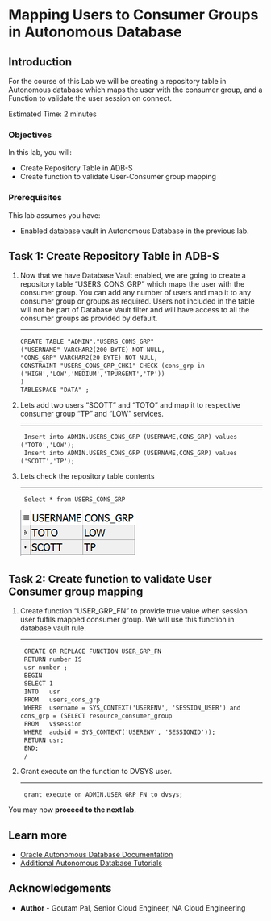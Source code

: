 # Mapping Users to Consumer Groups in Autonomous Database

## Introduction

For the course of this Lab we will be creating a repository table in Autonomous database which maps the user with the consumer group, and a Function to validate the user session on connect.

Estimated Time: 2 minutes

### Objectives

In this lab, you will:

-   Create Repository Table in ADB-S
-   Create function to validate User-Consumer group mapping

### Prerequisites

This lab assumes you have:

- Enabled database vault in Autonomous Database in the previous lab.

## Task 1: Create Repository Table in ADB-S

1.  Now that we have Database Vault enabled, we are going to create a repository table “USERS\_CONS\_GRP” which maps the user with the consumer group. You can add any number of users and map it to any consumer group or groups as required. Users not included in the table will not be part of Database Vault filter and will have access to all the consumer groups as provided by default.

    ---

    
        CREATE TABLE "ADMIN"."USERS_CONS_GRP" 
        ("USERNAME" VARCHAR2(200 BYTE) NOT NULL, 
        "CONS_GRP" VARCHAR2(20 BYTE) NOT NULL, 
        CONSTRAINT "USERS_CONS_GRP_CHK1" CHECK (cons_grp in ('HIGH','LOW','MEDIUM','TPURGENT','TP'))
        )  
        TABLESPACE "DATA" ;



2. Lets add two users “SCOTT” and “TOTO” and map it to respective consumer group “TP” and “LOW” services.

    ---


        Insert into ADMIN.USERS_CONS_GRP (USERNAME,CONS_GRP) values ('TOTO','LOW');
        Insert into ADMIN.USERS_CONS_GRP (USERNAME,CONS_GRP) values ('SCOTT','TP');



3. Lets check the repository table contents

    ---
        Select * from USERS_CONS_GRP

    ![Repository table contents](./images/repo-table.png " ")





## Task 2: Create function to validate User Consumer group mapping

1. Create function “USER\_GRP\_FN” to provide true value when session user fulfils mapped consumer group. We will use this function in database vault rule.

    ---
        CREATE OR REPLACE FUNCTION USER_GRP_FN 
        RETURN number IS 
        usr number ; 
        BEGIN 
        SELECT 1
        INTO   usr
        FROM   users_cons_grp
        WHERE  username = SYS_CONTEXT('USERENV', 'SESSION_USER') and  cons_grp = (SELECT resource_consumer_group
        FROM   v$session
        WHERE  audsid = SYS_CONTEXT('USERENV', 'SESSIONID')); 
        RETURN usr; 
        END; 
        /

2. Grant execute on the function to DVSYS user.

    ---
        grant execute on ADMIN.USER_GRP_FN to dvsys;

You may now **proceed to the next lab**.

## Learn more

* [Oracle Autonomous Database Documentation](https://docs.oracle.com/en/cloud/paas/autonomous-data-warehouse-cloud/index.html)
* [Additional Autonomous Database Tutorials](https://docs.oracle.com/en/cloud/paas/autonomous-data-warehouse-cloud/tutorials.html)


## Acknowledgements
* **Author** - Goutam Pal, Senior Cloud Engineer, NA Cloud Engineering
